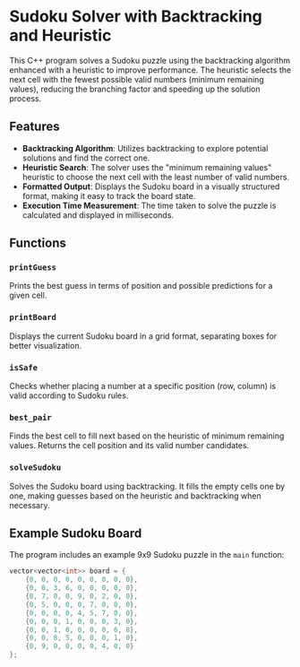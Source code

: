 # Sudoku Solver with Backtracking and Heuristic

This C++ program solves a Sudoku puzzle using the backtracking algorithm enhanced with a heuristic to improve performance. The heuristic selects the next cell with the fewest possible valid numbers (minimum remaining values), reducing the branching factor and speeding up the solution process.

## Features

- **Backtracking Algorithm**: Utilizes backtracking to explore potential solutions and find the correct one.
- **Heuristic Search**: The solver uses the "minimum remaining values" heuristic to choose the next cell with the least number of valid numbers.
- **Formatted Output**: Displays the Sudoku board in a visually structured format, making it easy to track the board state.
- **Execution Time Measurement**: The time taken to solve the puzzle is calculated and displayed in milliseconds.

## Functions

### `printGuess`
Prints the best guess in terms of position and possible predictions for a given cell.

### `printBoard`
Displays the current Sudoku board in a grid format, separating boxes for better visualization.

### `isSafe`
Checks whether placing a number at a specific position (row, column) is valid according to Sudoku rules.

### `best_pair`
Finds the best cell to fill next based on the heuristic of minimum remaining values. Returns the cell position and its valid number candidates.

### `solveSudoku`
Solves the Sudoku board using backtracking. It fills the empty cells one by one, making guesses based on the heuristic and backtracking when necessary.

## Example Sudoku Board

The program includes an example 9x9 Sudoku puzzle in the `main` function:

```cpp
vector<vector<int>> board = {
    {8, 0, 0, 0, 0, 0, 0, 0, 0},
    {0, 0, 3, 6, 0, 0, 0, 0, 0},
    {0, 7, 0, 0, 9, 0, 2, 0, 0},
    {0, 5, 0, 0, 0, 7, 0, 0, 0},
    {0, 0, 0, 0, 4, 5, 7, 0, 0},
    {0, 0, 0, 1, 0, 0, 0, 3, 0},
    {0, 0, 1, 0, 0, 0, 0, 6, 8},
    {0, 0, 8, 5, 0, 0, 0, 1, 0},
    {0, 9, 0, 0, 0, 0, 4, 0, 0}
};
